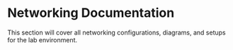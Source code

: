 # Networking Documentation
This section will cover all networking configurations, diagrams, and setups for the lab environment.
